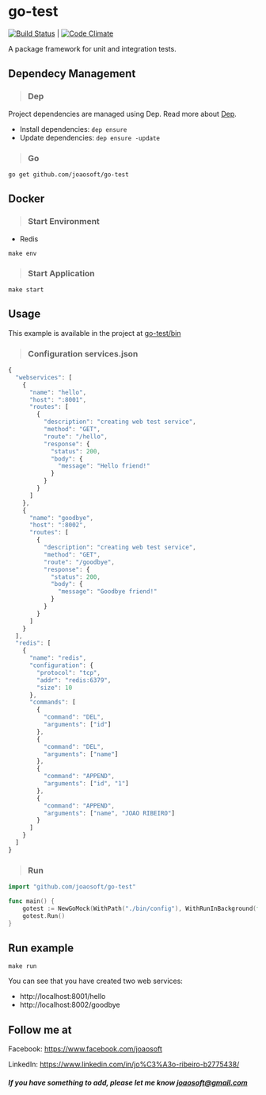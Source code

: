 # go-test
[![Build Status](https://travis-ci.org/joaosoft/go-test.svg?branch=master)](https://travis-ci.org/joaosoft/go-test) | [![Code Climate](https://codeclimate.com/github/joaosoft/go-test/badges/coverage.svg)](https://codeclimate.com/github/joaosoft/go-test)

A package framework for unit and integration tests. 
## Dependecy Management 
>### Dep

Project dependencies are managed using Dep. Read more about [Dep](https://github.com/golang/dep).
* Install dependencies: `dep ensure`
* Update dependencies: `dep ensure -update`

>### Go
```
go get github.com/joaosoft/go-test
```

## Docker
>### Start Environment 
* Redis
```
make env
```

>### Start Application
```
make start
```

## Usage 
This example is available in the project at [go-test/bin](https://github.com/joaosoft/go-test/tree/master/bin)

>### Configuration services.json
```javascript
{
  "webservices": [
    {
      "name": "hello",
      "host": ":8001",
      "routes": [
        {
          "description": "creating web test service",
          "method": "GET",
          "route": "/hello",
          "response": {
            "status": 200,
            "body": {
              "message": "Hello friend!"
            }
          }
        }
      ]
    },
    {
      "name": "goodbye",
      "host": ":8002",
      "routes": [
        {
          "description": "creating web test service",
          "method": "GET",
          "route": "/goodbye",
          "response": {
            "status": 200,
            "body": {
              "message": "Goodbye friend!"
            }
          }
        }
      ]
    }
  ],
  "redis": [
    {
      "name": "redis",
      "configuration": {
        "protocol": "tcp",
        "addr": "redis:6379",
        "size": 10
      },
      "commands": [
        {
          "command": "DEL",
          "arguments": ["id"]
        },
        {
          "command": "DEL",
          "arguments": ["name"]
        },
        {
          "command": "APPEND", 
          "arguments": ["id", "1"]
        },
        {
          "command": "APPEND", 
          "arguments": ["name", "JOAO RIBEIRO"]
        }
      ]
    }
  ]
}
```

>### Run
```go
import "github.com/joaosoft/go-test"

func main() {
	gotest := NewGoMock(WithPath("./bin/config"), WithRunInBackground(false))
	gotest.Run()
}
```

## Run example
```
make run
```

You can see that you have created two web services:
* http://localhost:8001/hello
* http://localhost:8002/goodbye

## Follow me at
Facebook: https://www.facebook.com/joaosoft

LinkedIn: https://www.linkedin.com/in/jo%C3%A3o-ribeiro-b2775438/

##### If you have something to add, please let me know joaosoft@gmail.com
